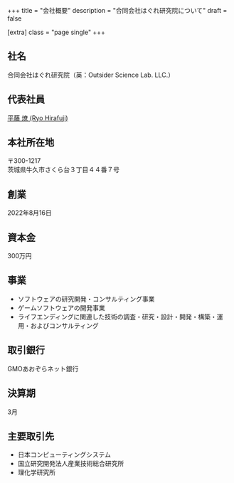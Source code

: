 +++
title = "会社概要"
description = "合同会社はぐれ研究院について"
draft = false

[extra]
class = "page single"
+++

## 社名

合同会社はぐれ研究院（英：Outsider Science Lab. LLC.）

## 代表社員

[平藤 燎 (Ryo Hirafuji)](https://www.linkedin.com/in/ryohirafuji/)

## 本社所在地

〒300-1217  
茨城県牛久市さくら台３丁目４４番７号

## 創業

2022年8月16日

## 資本金

300万円

## 事業

- ソフトウェアの研究開発・コンサルティング事業
- ゲームソフトウェアの開発事業
- ライフエンディングに関連した技術の調査・研究・設計・開発・構築・運用・およびコンサルティング

## 取引銀行

GMOあおぞらネット銀行

## 決算期

3月

## 主要取引先

- 日本コンピューティングシステム
- 国立研究開発法人産業技術総合研究所
- 理化学研究所
